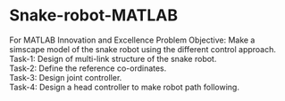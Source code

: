 # Snake-robot-MATLAB
For MATLAB Innovation and Excellence
Problem Objective: Make a simscape model of the snake robot using the different control approach.\
Task-1: Design of multi-link structure of the snake robot.\
Task-2: Define the reference co-ordinates.\
Task-3: Design joint controller.\
Task-4: Design a head controller to make robot path following.
